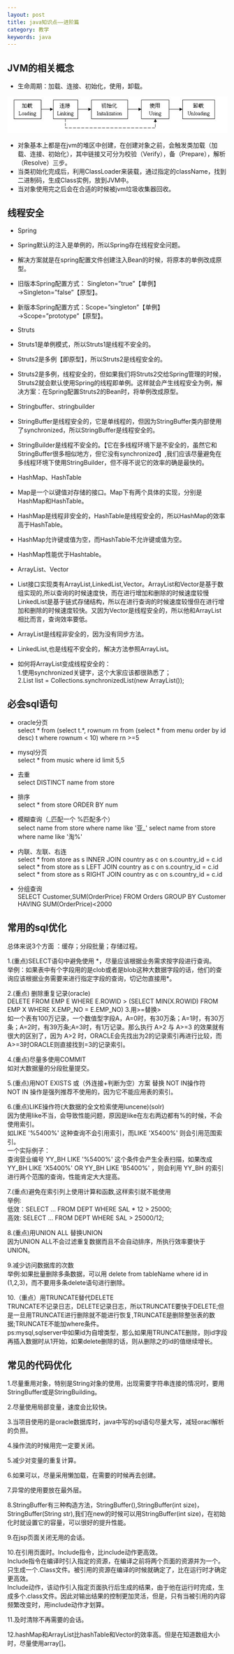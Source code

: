 ```yaml
---
layout: post
title: java知识点——进阶篇
category: 教学
keywords: java
---
```


## JVM的相关概念

- 生命周期：加载、连接、初始化，使用，卸载。<br>
<img src="/assets/img/content1.png">

- 对象基本上都是在jvm的堆区中创建，在创建对象之前，会触发类加载（加载、连接、初始化），其中链接又可分为校验（Verify），备（Prepare），解析（Resolve）三步。
- 当类初始化完成后，利用ClassLoader来装载，通过指定的className，找到二进制码，生成Class实例，放到JVM中。
- 当对象使用完之后会在合适的时候被jvm垃圾收集器回收。

## 线程安全

- Spring
 - Spring默认的注入是单例的，所以Spring存在线程安全问题。
 - 解决方案就是在spring配置文件创建注入Bean的时候，将原本的单例改成原型。
 - 旧版本Spring配置方式： Singleton=”true”【单例】→Singleton=”false”【原型】。
 - 新版本Spring配置方式：Scope=”singleton”【单例】→Scope=”prototype”【原型】。
 
- Struts
 - Struts1是单例模式，所以Struts1是线程不安全的。
 - Struts2是多例【即原型】，所以Struts2是线程安全的。
 - Struts2是多例，线程安全的，但如果我们将Struts2交给Spring管理的时候，Struts2就会默认使用Spring的线程即单例。这样就会产生线程安全为例，解决方案：在Spring配置Struts2的Bean时，将单例改成原型。

- Stringbuffer、stringbuilder
 - StringBuffer是线程安全的，它是单线程的，但因为StringBuffer类内部使用了synchronized，所以StringBuffer是线程安全的。
 - StringBuilder是线程不安全的。【它在多线程环境下是不安全的，虽然它和StringBuffer很多相似地方，但它没有synchronized】,我们应该尽量避免在多线程环境下使用StringBuilder，但不得不说它的效率的确是最快的。

- HashMap、HashTable
 - Map是一个以键值对存储的接口。Map下有两个具体的实现，分别是HashMap和HashTable。
 - HashMap是线程非安全的，HashTable是线程安全的，所以HashMap的效率高于HashTable。
 - HashMap允许键或值为空，而HashTable不允许键或值为空。
 - HashMap性能优于Hashtable。

- ArrayList、Vector
 - List接口实现类有ArrayList,LinkedList,Vector。ArrayList和Vector是基于数组实现的,所以查询的时候速度快，而在进行增加和删除的时候速度较慢LinkedList是基于链式存储结构，所以在进行查询的时候速度较慢但在进行增加和删除的时候速度较快。又因为Vector是线程安全的，所以他和ArrayList相比而言，查询效率要低。
 - ArrayList是线程非安全的，因为没有同步方法。
 - LinkedList,也是线程不安全的，解决方法参照ArrayList。
 - 如何将ArrayList变成线程安全的：<br>
   1.使用synchronized关键字，这个大家应该都很熟悉了；<br>
   2.List list = Collections.synchronizedList(new ArrayList());

## 必会sql语句

- oracle分页<br>
select * from (select t.*, rownum rn from (select * from menu order by id desc) t where rownum < 10) where rn >=5

- mysql分页<br>
select * from music where id limit 5,5

- 去重<br>
select DISTINCT name from store

- 排序<br>
select * from store ORDER BY num

- 模糊查询（\_匹配一个  %匹配多个）<br>
select name from store where name like '亚\_'
select name from store where name like '淘%'

- 内联、左联、右连<br>
select * from store as s INNER JOIN country as c on s.country\_id = c.id<br>
select * from store as s LEFT JOIN country as c on s.country\_id = c.id<br>
select * from store as s RIGHT JOIN country as c on s.country\_id = c.id

- 分组查询<br>
SELECT Customer,SUM(OrderPrice) FROM Orders GROUP BY Customer HAVING SUM(OrderPrice)<2000

## 常用的sql优化

总体来说3个方面 ：缓存；分段批量；存储过程。

1.(重点)SELECT语句中避免使用 \*，尽量应该根据业务需求按字段进行查询。<br>
举例：如果表中有个字段用的是clob或者是blob这种大数据字段的话，他们的查询应该根据业务需要来进行指定字段的查询，切记勿直接用\*。<br>

2.(重点) 删除重复记录(oracle)<br>
DELETE  FROM  EMP E  WHERE  E.ROWID > (SELECT MIN(X.ROWID) FROM  EMP X  WHERE  X.EMP_NO = E.EMP_NO)
3.用>=替换><br>
如一个表有100万记录，一个数值型字段A，A=0时，有30万条；A=1时，有30万条；A=2时，有39万条;A=3时，有1万记录。那么执行 A>2 与 A>=3 的效果就有很大的区别了，因为 A>2 时，ORACLE会先找出为2的记录索引再进行比较，而A>=3时ORACLE则直接找到=3的记录索引。<br>

4.(重点)尽量多使用COMMIT<br>
如对大数据量的分段批量提交。<br>

5.(重点)用NOT EXISTS 或（外连接+判断为空）方案 替换 NOT IN操作符<br>
NOT IN 操作是强列推荐不使用的，因为它不能应用表的索引。<br>

6.(重点)LIKE操作符(大数据的全文检索使用luncene)(solr)<br>
因为使用like不当，会导致性能问题，原因是like在左右两边都有%的时候，不会使用索引。<br>
如LIKE '%5400%' 这种查询不会引用索引，而LIKE 'X5400%' 则会引用范围索引。<br>
 一个实际例子：<br>
查询营业编号 YY\_BH LIKE '%5400%' 这个条件会产生全表扫描，如果改成  YY\_BH LIKE 'X5400%' OR YY\_BH LIKE 'B5400%' ，则会利用  YY\_BH 的索引进行两个范围的查询，性能肯定大大提高。<br>

7.(重点)避免在索引列上使用计算和函数,这样索引就不能使用<br>
举例: <br>
低效：SELECT … FROM  DEPT  WHERE SAL * 12 > 25000; <br>
高效: SELECT … FROM DEPT WHERE SAL > 25000/12;<br>

8.(重点)用UNION ALL 替换UNION<br>
因为UNION ALL不会过滤重复数据而且不会自动排序，所执行效率要快于UNION。<br>

9.减少访问数据库的次数<br>
举例:如果批量删除多条数据，可以用  delete  from tableName where id in (1,2,3)，而不要用多条delete语句进行删除。<br>

10.（重点）用TRUNCATE替代DELETE<br>
TRUNCATE不记录日志，DELETE记录日志，所以TRUNCATE要快于DELETE;但是一旦用TRUNCATE进行删除就不能进行恢复,TRUNCATE是删除整张表的数据;TRUNCATE不能加where条件。<br>
ps:mysql,sqlserver中如果id为自增类型，那么如果用TRUNCATE删除，则id字段再插入数据时从1开始，如果delete删除的话，则从删除之的id的值继续增长。<br>

## 常见的代码优化

1.尽量重用对象，特别是String对象的使用，出现需要字符串连接的情况时，要用StringBuffer或是StringBuilding。<br>

2.尽量使用局部变量，速度会比较快。<br>

3.当项目使用的是oracle数据库时，java中写的sql语句尽量大写，减轻oracl解析的负担。<br>

4.操作流的时候用完一定要关闭。<br>

5.减少对变量的重复计算。<br>

6.如果可以，尽量采用懒加载，在需要的时候再去创建。<br>

7.异常的使用要放在最外层。<br>

8.StringBuffer有三种构造方法，StringBuffer(),StringBuffer(int size)，StringBuffer(String str),我们在new的时候可以用StringBuffer(int size)，在初始化时就设置它的容量，可以很好的提升性能。<br>

9.在jsp页面关闭无用的会话。<br>

10.在引用页面时。Include指令，比include动作更高效。<br>
Include指令在编译时引入指定的资源，在编译之前将两个页面的资源并为一个。只生成一个.Class文件。被引用的资源在编译的时候就确定了，比在运行时才确定更高效。<br>
Include动作，该动作引入指定页面执行后生成的结果，由于他在运行时完成，生成多个.class文件。因此对输出结果的控制更加灵活，但是，只有当被引用的内容频繁改变时，用include动作才划算。<br>

11.及时清除不再需要的会话。<br>

12.hashMap和ArrayList比hashTable和Vector的效率高。但是在知道数组大小时，尽量使用array[]。
